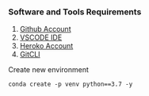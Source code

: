 ### Software and Tools Requirements

1. [Github Account](https://github.com)
2. [VSCODE IDE](https://code.visualstdio.com/)
3. [Heroko Account](https://heroku.com)
4. [GitCLI](https://git-scm.com/book/en/v2/Getting-Started-The-Command-Line)

Create new environment
```
conda create -p venv python==3.7 -y
```